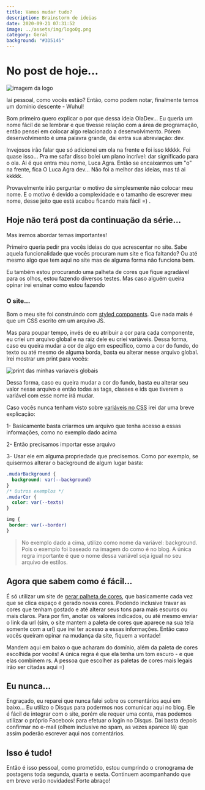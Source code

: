 ```yaml
---
title: Vamos mudar tudo?
description: Brainstorm de ideias
date: 2020-09-21 07:31:52
image: ../assets/img/logoOg.png
category: Geral
background: "#3D5145"
---
```

# No post de hoje...

![imagem da logo](../assets/img/favicon.jpg)

Iai pessoal, como vocês estão? Então, como podem notar, finalmente temos um domínio descente - Wuhul! 

Bom primeiro quero explicar o por que dessa ideia OlaDev... Eu queria um nome fácil de se lembrar e que tivesse relação com a área de programação, então pensei em colocar algo relacionado a desenvolvimento. Pórem desenvolvimento é uma palavra grande, dai entra sua abreviação: dev. 

Invejosos irão falar que só adicionei um ola na frente e foi isso kkkkk. Foi quase isso... Pra me safar disso bolei um plano incrível: dar significado para o ola. Ai é que entra meu nome, Luca Agra. Então se encaixarmos um "o" na frente, fica O Luca Agra dev... Não foi a melhor das ideias, mas tá ai kkkkk. 

Provavelmente irão perguntar o motivo de simplesmente não colocar meu nome. E o motivo é devido a complexidade e o tamanho de escrever meu nome, desse jeito que está acabou ficando mais fácil =) .

## Hoje não terá post da continuação da série...

Mas iremos abordar temas importantes!

Primeiro queria pedir pra vocês ideias do que acrescentar no site. Sabe aquela funcionalidade que vocês procuram num site e fica faltando? Ou até mesmo algo que tem aqui no site mas de alguma forma não funciona bem.

Eu também estou procurando uma palheta de cores que fique agradável para os olhos, estou fazendo diversos testes. Mas caso alguém queira opinar irei ensinar como estou fazendo

### O site...

Bom o meu site foi construindo com [styled components](https://styled-components.com/). Que nada mais é que um CSS escrito em um arquivo JS.

Mas para poupar tempo, invés de eu atribuir a cor para cada componente, eu criei um arquivo global e na raiz dele eu criei variáveis. Dessa forma, caso eu queira mudar a cor de algo em específico, como a cor do fundo, do texto ou até mesmo de alguma borda, basta eu alterar nesse arquivo global. Irei mostrar um print para vocês:

![print das minhas variaveis globais](../assets/img/globacss.jpg)

Dessa forma, caso eu queira mudar a cor do fundo, basta eu alterar seu valor nesse arquivo e então todas as tags, classes e ids que tiverem a variável com esse nome irá mudar.

Caso vocês nunca tenham visto sobre [variáveis no CSS](https://developer.mozilla.org/pt-BR/docs/Web/CSS/Using_CSS_custom_properties) irei dar uma breve explicação:

1- Basicamente basta criarmos um arquivo que tenha acesso a essas informações, como no exemplo dado acima

2- Então precisamos importar esse arquivo

3- Usar ele em alguma propriedade que precisemos. Como por exemplo, se quisermos alterar o background de algum lugar basta:

```css
.mudarBackground {
  background: var(--background)
}
/* Outros exemplos */
.mudarCor {
  color: var(--texts)
}

img {
 border: var(--border) 
}
```

> No exemplo dado a cima, utilizo como nome da variável: background. Pois o exemplo foi baseado na imagem do como é no blog. A única regra importante é que o nome dessa variável seja igual no seu arquivo de estilos.

## Agora que sabem como é fácil...

É só utilizar um site de [gerar palheta de cores](https://coolors.co/generate), que basicamente cada vez que se clica espaço é gerado novas cores. Podendo inclusive travar as cores que tenham gostado e até alterar seus tons para mais escuros ou mais claros. Para por fim, anotar os valores indicados, ou até mesmo enviar o link da url (sim, o site mantem a paleta de cores que aparece na sua tela somente com a url) que irei ter acesso a essas informações. Então caso vocês queiram opinar na mudança da site, fiquem a vontade! 

Mandem aqui em baixo o que acharam do domínio, além da paleta de cores escolhida por vocês! A única regra é que ela tenha um tom escuro - e que elas combinem rs. A pessoa que escolher as paletas de cores mais legais irão ser citadas aqui =)

## Eu nunca...

Engraçado, eu reparei que nunca falei sobre os comentários aqui em baixo... Eu utilizo o Disqus para podermos nos comunicar aqui no blog. Ele é fácil de integrar com o site, porém ele requer uma conta, mas podemos utilizar o próprio Facebook para efetuar o login no Disqus. Dai basta depois confirmar no e-mail (olhem inclusive no spam, as vezes aparece lá) que assim poderão escrever aqui nos comentários.

## Isso é tudo!

Então é isso pessoal, como prometido, estou cumprindo o cronograma de postagens toda segunda, quarta e sexta. Continuem acompanhando que em breve verão novidades! Forte abraço!
